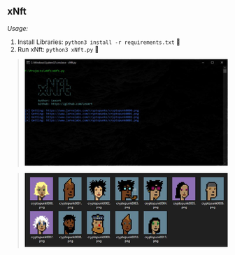 

## xNft

*Usage:*

1. Install Libraries: `python3 install -r requirements.txt` 📜
2. Run xNft: `python3 xNft.py` 🚀

> <img src="img/pic.jpg">

> <img src="img/pic2.jpg">


